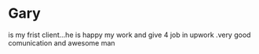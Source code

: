 # Gary
is my frist client...he is happy my work and give 4 job in upwork .very good comunication and awesome man
